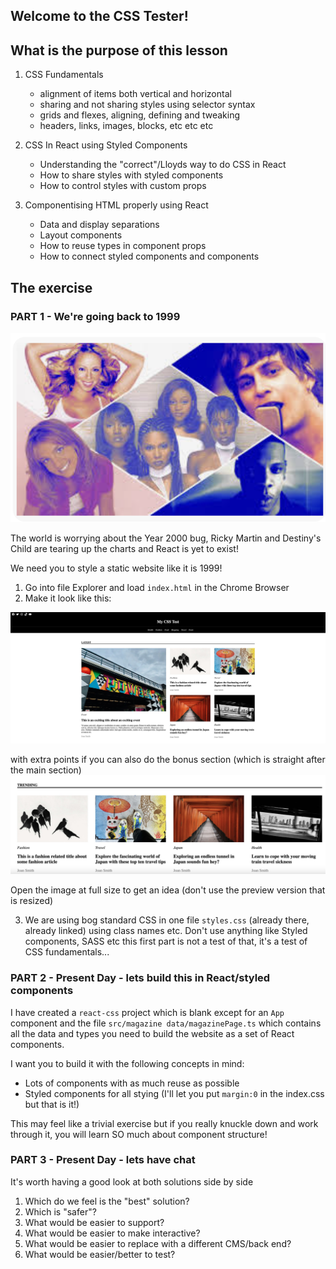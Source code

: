 ## Welcome to the CSS Tester!

## What is the purpose of this lesson

1. CSS Fundamentals

   - alignment of items both vertical and horizontal
   - sharing and not sharing styles using selector syntax
   - grids and flexes, aligning, defining and tweaking
   - headers, links, images, blocks, etc etc etc

2. CSS In React using Styled Components

   - Understanding the "correct"/Lloyds way to do CSS in React
   - How to share styles with styled components
   - How to control styles with custom props

3. Componentising HTML properly using React
   - Data and display separations
   - Layout components
   - How to reuse types in component props
   - How to connect styled components and components

## The exercise

### PART 1 - We're going back to 1999

![alt text](image.png)

The world is worrying about the Year 2000 bug, Ricky Martin and Destiny's Child are tearing up the charts and React is yet to exist!

We need you to style a static website like it is 1999!

1. Go into file Explorer and load `index.html` in the Chrome Browser
2. Make it look like this:

![image info](./This-is-what-want.jpg)

with extra points if you can also do the bonus section (which is straight after the main section)
![alt text](bonus-section.jpg)

Open the image at full size to get an idea (don't use the preview version that is resized)

3. We are using bog standard CSS in one file `styles.css` (already there, already linked) using class names etc. Don't use anything like Styled components, SASS etc this first part is not a test of that, it's a test of CSS fundamentals...

### PART 2 - Present Day - lets build this in React/styled components

I have created a `react-css` project which is blank except for an `App` component and the file `src/magazine data/magazinePage.ts` which contains all the data and types you need to build the website as a set of React components.

I want you to build it with the following concepts in mind:

- Lots of components with as much reuse as possible
- Styled components for all stying (I'll let you put `margin:0` in the index.css but that is it!)

This may feel like a trivial exercise but if you really knuckle down and work through it, you will learn SO much about component structure!

### PART 3 - Present Day - lets have chat

It's worth having a good look at both solutions side by side

1. Which do we feel is the "best" solution?
2. Which is "safer"?
3. What would be easier to support?
4. What would be easier to make interactive?
5. What would be easier to replace with a different CMS/back end?
6. What would be easier/better to test?
